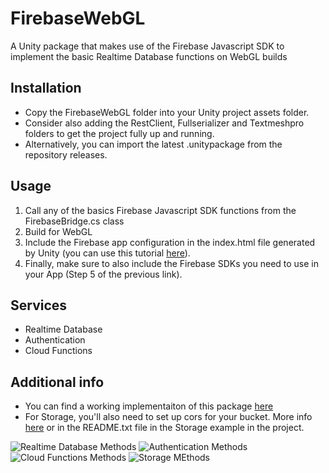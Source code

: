 # FirebaseWebGL
A Unity package that makes use of the Firebase Javascript SDK to implement the basic Realtime Database functions on WebGL builds

## Installation
- Copy the FirebaseWebGL folder into your Unity project assets folder.
- Consider also adding the RestClient, Fullserializer and Textmeshpro folders to get the project fully up and running.
- Alternatively,  you can import the latest .unitypackage from the repository releases.

## Usage
  1) Call any of the basics Firebase Javascript SDK functions from the FirebaseBridge.cs class
  2) Build for WebGL
  3) Include the Firebase app configuration in the index.html file generated by Unity (you can use this tutorial [here](https://firebase.google.com/docs/web/setup#from-the-cdn)).
  4) Finally, make sure to also include the Firebase SDKs you need to use in your App (Step 5 of the previous link).
 
 ## Services
 - Realtime Database
 - Authentication
 - Cloud Functions
  
## Additional info
- You can find a working implementaiton of this package [here](https://rotolonico.github.io/FirebaseWebGLImplementation/)
- For Storage, you'll also need to set up cors for your bucket. More info [here](https://firebase.google.com/docs/storage/web/download-files#cors_configuration) or in the README.txt file in the Storage example in the project.

![Realtime Database Methods](https://i.imgur.com/O5VdXhn.png)
![Authentication Methods](https://imgur.com/tsGXXJQ.png)
![Cloud Functions Methods](https://imgur.com/pRBI4tj.png)
![Storage MEthods](https://imgur.com/a/lUJxHaQ)